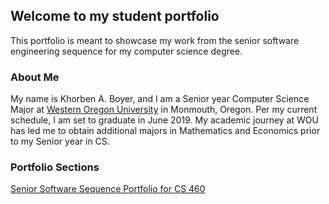 ## Welcome to my student portfolio

This portfolio is meant to showcase my work from the senior software engineering sequence for my computer science degree.

### About Me

My name is Khorben A. Boyer, and I am a Senior year Computer Science Major at [Western Oregon University](https://www.wou.edu/) in Monmouth, Oregon. Per my current schedule, I am set to graduate in June 2019. My academic journey at WOU has led me to obtain additional majors in Mathematics and Economics prior to my Senior year in CS.

### Portfolio Sections

[Senior Software Sequence Portfolio for CS 460](landing.md)







